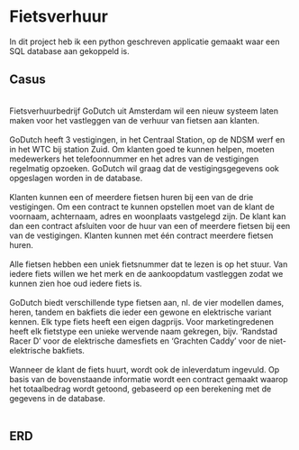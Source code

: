 # Fietsverhuur
In dit project heb ik een python geschreven applicatie gemaakt waar een SQL database aan gekoppeld is.

<h2>Casus</h2>
<br>
Fietsverhuurbedrijf GoDutch uit Amsterdam wil een nieuw systeem laten maken voor het vastleggen
van de verhuur van fietsen aan klanten.
<br>
<br>
GoDutch heeft 3 vestigingen, in het Centraal Station, op de NDSM werf en in het WTC bij station
Zuid. Om klanten goed te kunnen helpen, moeten medewerkers het telefoonnummer en het adres
van de vestigingen regelmatig opzoeken. GoDutch wil graag dat de vestigingsgegevens ook
opgeslagen worden in de database.
<br>
<br>
Klanten kunnen een of meerdere fietsen huren bij een van de drie vestigingen. Om een contract te
kunnen opstellen moet van de klant de voornaam, achternaam, adres en woonplaats vastgelegd zijn.
De klant kan dan een contract afsluiten voor de huur van een of meerdere fietsen bij een van de
vestigingen. Klanten kunnen met één contract meerdere fietsen huren.
<br>
<br>
Alle fietsen hebben een uniek fietsnummer dat te lezen is op het stuur. Van iedere fiets willen we het
merk en de aankoopdatum vastleggen zodat we kunnen zien hoe oud iedere fiets is.
<br>
<br>
GoDutch biedt verschillende type fietsen aan, nl. de vier modellen dames, heren, tandem en bakfiets
die ieder een gewone en elektrische variant kennen. Elk type fiets heeft een eigen dagprijs. Voor
marketingredenen heeft elk fietstype een unieke wervende naam gekregen, bijv. ‘Randstad Racer D’
voor de elektrische damesfiets en ‘Grachten Caddy’ voor de niet-elektrische bakfiets.
<br>
<br>
Wanneer de klant de fiets huurt, wordt ook de inleverdatum ingevuld. Op basis van de bovenstaande
informatie wordt een contract gemaakt waarop het totaalbedrag wordt getoond, gebaseerd op een
berekening met de gegevens in de database.
<br>
<br>
<h2>ERD</h2>
<br>
<br>

